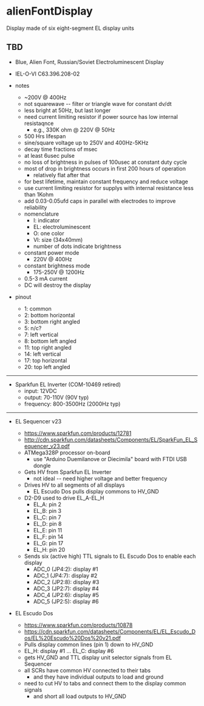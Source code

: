# alienFontDisplay
Display made of six eight-segment EL display units

## TBD

* Blue, Alien Font, Russian/Soviet Electroluminescent Display

* IEL-O-VI C63.396.208-02

* notes
  - ~200V @ 400Hz
  - not squarewave -- filter or triangle wave for constant dv/dt
  - less bright at 50Hz, but last longer
  - need current limiting resistor if power source has low internal resistaqnce
    * e.g., 330K ohm @ 220V @ 50Hz
  - 500 Hrs lifespan
  - sine/square voltage up to 250V and 400Hz-5KHz
  - decay time fractions of msec
  - at least 6usec pulse
  - no loss of brightness in pulses of 100usec at constant duty cycle
  - most of drop in brightness occurs in first 200 hours of operation
    * relatively flat after that
  - for best lifetime, maintain constant frequency and reduce voltage
  - use current limiting resistor for supplys with internal resistance less than 1Kohm
  - add 0.03-0.05ufd caps in parallel with electrodes to improve reliability
  - nomenclature
    * I: indicator
    * EL: electroluminescent
    * O: one color
    * VI: size (34x40mm)
    * number of dots indicate brightness
  - constant power mode
    * 220V @ 400Hz
  - constant brightness mode
    * 175-250V @ 1200Hz
  - 0.5-3 mA current
  - DC will destroy the display

* pinout
  - 1: common
  - 2: bottom horizontal
  - 3: bottom right angled
  - 5: n/c?
  - 7: left vertical
  - 8: bottom left angled
  - 11: top right angled
  - 14: left vertical
  - 17: top horizontal
  - 20: top left angled

-----------------------------------------------
* Sparkfun EL Inverter (COM-10469 retired)
  - input: 12VDC
  - output: 70-110V (90V typ)
  - frequency: 800-3500Hz (2000Hz typ)

------------------------------------------------

* EL Sequencer v23
  - https://www.sparkfun.com/products/12781
  - http://cdn.sparkfun.com/datasheets/Components/EL/SparkFun_EL_Sequencer_v23.pdf
  - ATMega328P processor on-board
    * use "Arduino Duemilanove or Diecimila" board with FTDI USB dongle
  - Gets HV from Sparkfun EL Inverter
    * not ideal -- need higher voltage and better frequency
  - Drives HV to all segments of all displays
    * EL Escudo Dos pulls display commons to HV_GND
  - D2-D9 used to drive EL_A-EL_H
    * EL_A: pin 2
    * EL_B: pin 3
    * EL_C: pin 7
    * EL_D: pin 8
    * EL_E: pin 11
    * EL_F: pin 14
    * EL_G: pin 17
    * EL_H: pin 20
  - Sends six (active high) TTL signals to EL Escudo Dos to enable each display
    * ADC_0 (JP4:2): display #1
    * ADC_1 (JP4:7): display #2
    * ADC_2 (JP2:8): display #3
    * ADC_3 (JP2:7): display #4
    * ADC_4 (JP2:6): display #5
    * ADC_5 (JP2:5): display #6

* EL Escudo Dos
  - https://www.sparkfun.com/products/10878
  - https://cdn.sparkfun.com/datasheets/Components/EL/EL_Escudo_Dos/EL%20Escudo%20Dos%20v21.pdf
  - Pulls display common lines (pin 1) down to HV_GND
  - EL_H: display #1 ... EL_C: display #6
  - gets HV_GND and TTL display unit selector signals from EL Sequencer
  - all SCRs have common HV connected to their tabs
    * and they have individual outputs to load and ground
  - need to cut HV to tabs and connect them to the display common signals
    * and short all load outputs to HV_GND
